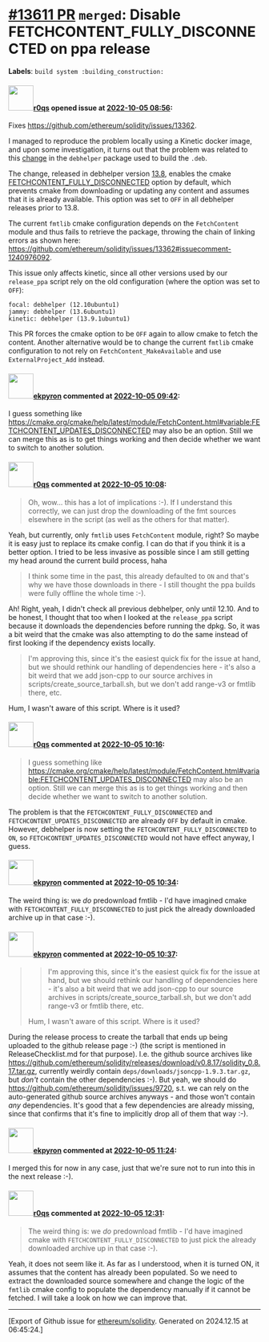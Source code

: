 # [\#13611 PR](https://github.com/ethereum/solidity/pull/13611) `merged`: Disable FETCHCONTENT_FULLY_DISCONNECTED on ppa release
**Labels**: `build system :building_construction:`


#### <img src="https://avatars.githubusercontent.com/u/457348?u=e02c93e6d98c1154952140a8d5af50d9d5ca59c9&v=4" width="50">[r0qs](https://github.com/r0qs) opened issue at [2022-10-05 08:56](https://github.com/ethereum/solidity/pull/13611):

Fixes https://github.com/ethereum/solidity/issues/13362.

I managed to reproduce the problem locally using a Kinetic docker image, and upon some investigation, it turns out that the problem was related to this [change](
https://salsa.debian.org/debian/debhelper/-/commit/5debbd6171dd2a091dde9ed499d8bb118ed2e1a8) in the `debhelper` package used to build the `.deb`.

The change, released in debhelper version [13.8](https://launchpad.net/debian/+source/debhelper/13.8), enables the cmake [FETCHCONTENT_FULLY_DISCONNECTED](https://cmake.org/cmake/help/latest/module/FetchContent.html#variable:FETCHCONTENT_FULLY_DISCONNECTED) option by default, which prevents cmake from downloading or updating any content and assumes that it is already available. This option was set to `OFF` in all debhelper releases prior to 13.8.

The current `fmtlib` cmake configuration depends on the `FetchContent` module and thus fails to retrieve the package, throwing the chain of linking errors as shown here: https://github.com/ethereum/solidity/issues/13362#issuecomment-1240976092.

This issue only affects kinetic, since all other versions used by our `release_ppa` script rely on the old configuration (where the option was set to `OFF`):
```
focal: debhelper (12.10ubuntu1)
jammy: debhelper (13.6ubuntu1)
kinetic: debhelper (13.9.1ubuntu1)
```

This PR forces the cmake option to be `OFF` again to allow cmake to fetch the content. Another alternative would be to change the current `fmtlib` cmake configuration to not rely on `FetchContent_MakeAvailable` and use `ExternalProject_Add` instead.




#### <img src="https://avatars.githubusercontent.com/u/1347491?v=4" width="50">[ekpyron](https://github.com/ekpyron) commented at [2022-10-05 09:42](https://github.com/ethereum/solidity/pull/13611#issuecomment-1268198473):

I guess something like https://cmake.org/cmake/help/latest/module/FetchContent.html#variable:FETCHCONTENT_UPDATES_DISCONNECTED may also be an option. Still we can merge this as is to get things working and then decide whether we want to switch to another solution.

#### <img src="https://avatars.githubusercontent.com/u/457348?u=e02c93e6d98c1154952140a8d5af50d9d5ca59c9&v=4" width="50">[r0qs](https://github.com/r0qs) commented at [2022-10-05 10:08](https://github.com/ethereum/solidity/pull/13611#issuecomment-1268226240):

> Oh, wow... this has a lot of implications :-). If I understand this correctly, we can just drop the downloading of the fmt sources elsewhere in the script (as well as the others for that matter).

Yeah, but currently, only `fmtlib` uses `FetchContent` module, right? So maybe it is easy just to replace its cmake config. I can do that if you think it is a better option. I tried to be less invasive as possible since I am still getting my head around the current build process, haha

> I think some time in the past, this already defaulted to `ON` and that's why we have those downloads in there - I still thought the ppa builds were fully offline the whole time :-).

Ah! Right, yeah, I didn't check all previous debhelper, only until 12.10. And to be honest, I thought that too when I looked at the `release_ppa` script because it downloads the dependencies before running the dpkg. So, it was a bit weird that the cmake was also attempting to do the same instead of first looking if the dependency exists locally.

> I'm approving this, since it's the easiest quick fix for the issue at hand, but we should rethink our handling of dependencies here - it's also a bit weird that we add json-cpp to our source archives in scripts/create_source_tarball.sh, but we don't add range-v3 or fmtlib there, etc.

Hum, I wasn't aware of this script. Where is it used?

#### <img src="https://avatars.githubusercontent.com/u/457348?u=e02c93e6d98c1154952140a8d5af50d9d5ca59c9&v=4" width="50">[r0qs](https://github.com/r0qs) commented at [2022-10-05 10:16](https://github.com/ethereum/solidity/pull/13611#issuecomment-1268234942):

> I guess something like https://cmake.org/cmake/help/latest/module/FetchContent.html#variable:FETCHCONTENT_UPDATES_DISCONNECTED may also be an option. Still we can merge this as is to get things working and then decide whether we want to switch to another solution.

The problem is that the `FETCHCONTENT_FULLY_DISCONNECTED` and `FETCHCONTENT_UPDATES_DISCONNECTED` are already `OFF` by default in cmake. However, debhelper is now setting the `FETCHCONTENT_FULLY_DISCONNECTED` to `ON`, so `FETCHCONTENT_UPDATES_DISCONNECTED` would not have effect anyway, I guess.

#### <img src="https://avatars.githubusercontent.com/u/1347491?v=4" width="50">[ekpyron](https://github.com/ekpyron) commented at [2022-10-05 10:34](https://github.com/ethereum/solidity/pull/13611#issuecomment-1268254093):

The weird thing is: we *do* predownload fmtlib - I'd have imagined cmake with ``FETCHCONTENT_FULLY_DISCONNECTED`` to just pick the already downloaded archive up in that case :-).

#### <img src="https://avatars.githubusercontent.com/u/1347491?v=4" width="50">[ekpyron](https://github.com/ekpyron) commented at [2022-10-05 10:37](https://github.com/ethereum/solidity/pull/13611#issuecomment-1268256067):

> > I'm approving this, since it's the easiest quick fix for the issue at hand, but we should rethink our handling of dependencies here - it's also a bit weird that we add json-cpp to our source archives in scripts/create_source_tarball.sh, but we don't add range-v3 or fmtlib there, etc.
> 
> Hum, I wasn't aware of this script. Where is it used?

During the release process to create the tarball that ends up being uploaded to the github release page :-) (the script is mentioned in ReleaseChecklist.md for that purpose). I.e. the github source archives like https://github.com/ethereum/solidity/releases/download/v0.8.17/solidity_0.8.17.tar.gz, currently weirdly contain ``deps/downloads/jsoncpp-1.9.3.tar.gz``, but *don't* contain the other dependencies :-). But yeah, we should do https://github.com/ethereum/solidity/issues/9720, s.t. we can rely on the auto-generated github source archives anyways - and those won't contain *any* dependencies. It's good that a few dependencies are already missing, since that confirms that it's fine to implicitly drop all of them that way :-).

#### <img src="https://avatars.githubusercontent.com/u/1347491?v=4" width="50">[ekpyron](https://github.com/ekpyron) commented at [2022-10-05 11:24](https://github.com/ethereum/solidity/pull/13611#issuecomment-1268303679):

I merged this for now in any case, just that we're sure not to run into this in the next release :-).

#### <img src="https://avatars.githubusercontent.com/u/457348?u=e02c93e6d98c1154952140a8d5af50d9d5ca59c9&v=4" width="50">[r0qs](https://github.com/r0qs) commented at [2022-10-05 12:31](https://github.com/ethereum/solidity/pull/13611#issuecomment-1268373769):

> The weird thing is: we _do_ predownload fmtlib - I'd have imagined cmake with `FETCHCONTENT_FULLY_DISCONNECTED` to just pick the already downloaded archive up in that case :-).

Yeah, it does not seem like it. As far as I understood, when it is turned ON, it assumes that the content has already been populated. So we need to extract the downloaded source somewhere and change the logic of the `fmtlib` cmake config to populate the dependency manually if it cannot be fetched. I will take a look on how we can improve that.


-------------------------------------------------------------------------------



[Export of Github issue for [ethereum/solidity](https://github.com/ethereum/solidity). Generated on 2024.12.15 at 06:45:24.]
